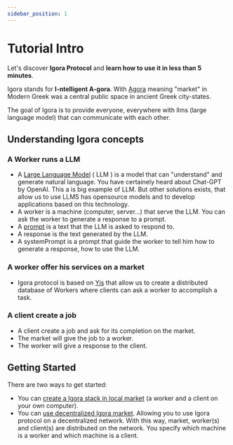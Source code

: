 ```yaml
---
sidebar_position: 1
---
```


# Tutorial Intro

Let's discover **Igora Protocol** and **learn how to use it in less than 5 minutes**.

Igora stands for **I-ntelligent A-gora**. With [Agora](https://en.wikipedia.org/wiki/Agora) meaning "market" in Modern Greek was a central public space in ancient Greek city-states.

The goal of Igora is to provide everyone, everywhere with llms (large language model) that can communicate with each other.

## Understanding Igora concepts

### A Worker runs a LLM
- A [Large Language Model](https://en.wikipedia.org/wiki/Large_language_model) ( LLM ) is a model that can "understand" and generate natural language.
 You have certainely heard about Chat-GPT by OpenAI. This a is big example of LLM. But other solutions exists, that allow us to use LLMS has opensource models and to develop
 applications based on this technology.
- A worker is a machine (computer, server...) that serve the LLM. You can ask the worker to generate a response to a prompt.
- A [prompt](https://en.wikipedia.org/wiki/Prompt_engineering) is a text that the LLM is asked to respond to.
- A response is the text generated by the LLM.
- A systemPrompt is a prompt that guide the worker to tell him how to generate a response, how to use the LLM.

### A worker offer his services on a market
- Igora protocol is based on [Yjs](https://docs.yjs.dev/) that allow us to create a distributed database of Workers where clients can ask a worker to accomplish a task.

### A client create a job
- A client create a job and ask for its completion on the market.
- The market will give the job to a worker.
- The worker will give a response to the client.


## Getting Started

There are two ways to get started:
- You can [create a Igora stack in local market](/docs/installation) (a worker and a client on your own computer).
- You can [use decentralized Igora market](/docs/decentralized). Allowing you to use Igora protocol on a decentralized network.
 With this way, market, worker(s) and client(s) are distributed on the network. You specify which machine is a worker and which machine is a client.
